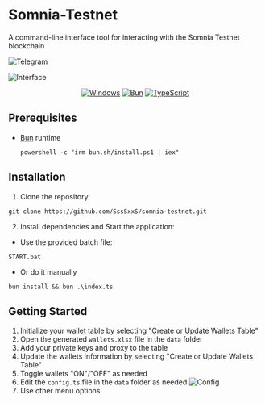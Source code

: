 # Somnia-Testnet

A command-line interface tool for interacting with the Somnia Testnet blockchain

[![Telegram](https://img.shields.io/badge/Telegram-26A5E4?logo=telegram&logoColor=fff&style=flat-square)](https://t.me/yofomo)

![Interface](https://i.postimg.cc/yddYmXfW/Screenshot-2025-02-23-221621.png)

<div align="center">

[![Windows](https://custom-icon-badges.demolab.com/badge/Windows-0078D6?logo=windows11&logoColor=white)](#) [![Bun](https://img.shields.io/badge/Bun-000?logo=bun&logoColor=fff)](https://bun.sh/) [![TypeScript](https://img.shields.io/badge/TypeScript-3178C6?logo=typescript&logoColor=fff)](#)

</div>

## Prerequisites

- [Bun](https://bun.sh/) runtime

  ```
  powershell -c "irm bun.sh/install.ps1 | iex"
  ```

## Installation

1. Clone the repository:

```
git clone https://github.com/SssSxxS/somnia-testnet.git
```

2. Install dependencies and Start the application:

- Use the provided batch file:

```
START.bat
```

- Or do it manually

```
bun install && bun .\index.ts
```

## Getting Started

1. Initialize your wallet table by selecting "Create or Update Wallets Table"
2. Open the generated `wallets.xlsx` file in the `data` folder
3. Add your private keys and proxy to the table
4. Update the wallets information by selecting "Create or Update Wallets Table"
5. Toggle wallets "ON"/"OFF" as needed
6. Edit the `config.ts` file in the `data` folder as needed
   ![Config](https://i.postimg.cc/13QFp2Dt/Screenshot-2025-02-23-221909.png)
7. Use other menu options
